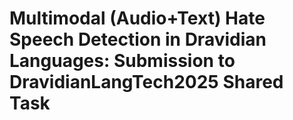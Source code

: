 # Multimodal (Audio+Text) Hate Speech Detection in Dravidian Languages: Submission to DravidianLangTech2025 Shared Task
